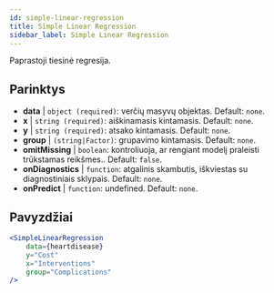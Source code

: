 ```yaml
---
id: simple-linear-regression
title: Simple Linear Regression
sidebar_label: Simple Linear Regression
---
```


Paprastoji tiesinė regresija.

## Parinktys

* __data__ | `object (required)`: verčių masyvų objektas. Default: `none`.
* __x__ | `string (required)`: aiškinamasis kintamasis. Default: `none`.
* __y__ | `string (required)`: atsako kintamasis. Default: `none`.
* __group__ | `(string|Factor)`: grupavimo kintamasis. Default: `none`.
* __omitMissing__ | `boolean`: kontroliuoja, ar rengiant modelį praleisti trūkstamas reikšmes.. Default: `false`.
* __onDiagnostics__ | `function`: atgalinis skambutis, iškviestas su diagnostiniais sklypais. Default: `none`.
* __onPredict__ | `function`: undefined. Default: `none`.


## Pavyzdžiai

```jsx live
<SimpleLinearRegression 
    data={heartdisease} 
    y="Cost"
    x="Interventions"
    group="Complications"
/>
```


